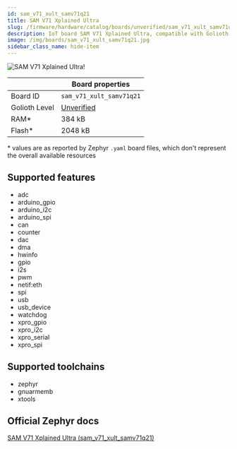```yaml
---
id: sam_v71_xult_samv71q21
title: SAM V71 Xplained Ultra
slug: /firmware/hardware/catalog/boards/unverified/sam_v71_xult_samv71q21
description: IoT board SAM V71 Xplained Ultra, compatible with Golioth at unverified level.
image: /img/boards/sam_v71_xult_samv71q21.jpg
sidebar_class_name: hide-item
---
```


[//]: # (This is an auto-generated file, do not edit! Changes to it will be lost upon re-generation)

![SAM V71 Xplained Ultra!](/img/boards/sam_v71_xult_samv71q21.jpg "SAM V71 Xplained Ultra")

|                | Board properties     |
| -------------  | -------------------- |
| Board ID       | `sam_v71_xult_samv71q21` |
| Golioth Level  | [Unverified](/firmware/hardware#unverified-boards) |
| RAM*           | 384 kB |
| Flash*         | 2048 kB |

\* values are as reported by Zephyr `.yaml` board files, which don't represent the overall available resources



## Supported features

* adc
* arduino_gpio
* arduino_i2c
* arduino_spi
* can
* counter
* dac
* dma
* hwinfo
* gpio
* i2s
* pwm
* netif:eth
* spi
* usb
* usb_device
* watchdog
* xpro_gpio
* xpro_i2c
* xpro_serial
* xpro_spi

## Supported toolchains

* zephyr
* gnuarmemb
* xtools

## Official Zephyr docs

[SAM V71 Xplained Ultra (sam_v71_xult_samv71q21)](https://docs.zephyrproject.org/latest/boards/atmel/sam/sam_v71_xult/doc/index.html)
